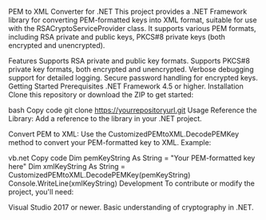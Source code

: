 PEM to XML Converter for .NET
This project provides a .NET Framework library for converting PEM-formatted keys into XML format, suitable for use with the RSACryptoServiceProvider class. It supports various PEM formats, including RSA private and public keys, PKCS#8 private keys (both encrypted and unencrypted).

Features
Supports RSA private and public key formats.
Supports PKCS#8 private key formats, both encrypted and unencrypted.
Verbose debugging support for detailed logging.
Secure password handling for encrypted keys.
Getting Started
Prerequisites
.NET Framework 4.5 or higher.
Installation
Clone this repository or download the ZIP to get started:

bash
Copy code
git clone https://yourrepositoryurl.git
Usage
Reference the Library: Add a reference to the library in your .NET project.

Convert PEM to XML: Use the CustomizedPEMtoXML.DecodePEMKey method to convert your PEM-formatted key to XML. Example:

vb.net
Copy code
Dim pemKeyString As String = "Your PEM-formatted key here"
Dim xmlKeyString As String = CustomizedPEMtoXML.DecodePEMKey(pemKeyString)
Console.WriteLine(xmlKeyString)
Development
To contribute or modify the project, you'll need:

Visual Studio 2017 or newer.
Basic understanding of cryptography in .NET.
